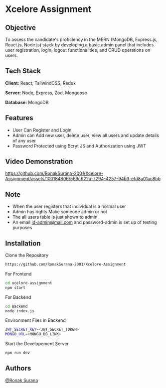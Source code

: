 
# Xcelore Assignment

## Objective

To assess the candidate's proficiency in the MERN (MongoDB, Express.js, React.js, Node.js)
stack by developing a basic admin panel that includes user registration, login, logout
functionalities, and CRUD operations on users.
## Tech Stack

**Client:** React, TailwindCSS, Redux

**Server:** Node, Express, Zod, Mongoose

**Database:** MongoDB

## Features

- User Can Register and Login
- Admin can Add new user, delete user, view all users and update details of any user
- Password Protected using Bcryt JS and Authorization using JWT

## Video Demonstration


https://github.com/RonakSurana-2001/Xcelore-Assignment/assets/100184606/569c622a-7294-4257-94b3-efd8a01ac8bb


## Note
- When the user registers that individual is a normal user
- Admin has rights Make someone admin or not
- The all users table is just shown to admin
- An email id-admin@mail.com and password-admin is set up of testing purposes
## Installation

Clone the Repository

```bash
https://github.com/RonakSurana-2001/Xcelore-Assignment
```
For Frontend
```bash
cd xcelore-assignment
npm start
```

For Backend
```bash
cd Backend
node index.js
```

Environment Files in Backend
```bash
JWT_SECRET_KEY=<JWT_SECRET_TOKEN>
MONGO_URL=<MONGO_DB_LINK>
```

Start the Developement Server
```bash
npm run dev
```

## Authors

 [@Ronak Surana](https://www.linkedin.com/in/ronak-surana-944550205/)

